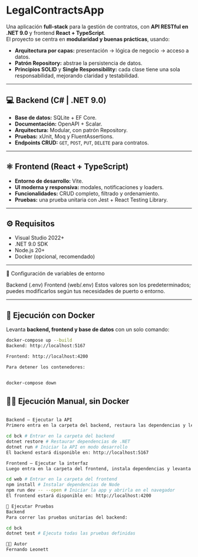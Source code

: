 # LegalContractsApp

Una aplicación **full-stack** para la gestión de contratos, con **API RESTful en .NET 9.0** y frontend **React + TypeScript**.  
El proyecto se centra en **modularidad y buenas prácticas**, usando:

- **Arquitectura por capas:** presentación → lógica de negocio → acceso a datos.
- **Patrón Repository:** abstrae la persistencia de datos.
- **Principios SOLID** y **Single Responsibility:** cada clase tiene una sola responsabilidad, mejorando claridad y testabilidad.

---

## 💻 Backend (C# | .NET 9.0)

- **Base de datos:** SQLite + EF Core.
- **Documentación:** OpenAPI + Scalar.
- **Arquitectura:** Modular, con patrón Repository.
- **Pruebas:** xUnit, Moq y FluentAssertions.
- **Endpoints CRUD:** `GET`, `POST`, `PUT`, `DELETE` para contratos.

---

## ⚛️ Frontend (React + TypeScript)

- **Entorno de desarrollo:** Vite.
- **UI moderna y responsiva:** modales, notificaciones y loaders.
- **Funcionalidades:** CRUD completo, filtrado y ordenamiento.
- **Pruebas:** una prueba unitaria con Jest + React Testing Library.

---

## ⚙️ Requisitos

- Visual Studio 2022+
- .NET 9.0 SDK
- Node.js 20+
- Docker (opcional, recomendado)

---

🌱 Configuración de variables de entorno

Backend (.env)
Frontend (web/.env)
Estos valores son los predeterminados; puedes modificarlos según tus necesidades de puerto o entorno.

---

## 🐳 Ejecución con Docker

Levanta **backend, frontend y base de datos** con un solo comando:

```bash
docker-compose up --build
Backend: http://localhost:5167

Frontend: http://localhost:4200

Para detener los contenedores:


docker-compose down
```

## 🤷‍♂️ Ejecución Manual, sin Docker

```bash

Backend – Ejecutar la API
Primero entra en la carpeta del backend, restaura las dependencias y levanta el servidor:

cd bck # Entrar en la carpeta del backend
dotnet restore # Restaurar dependencias de .NET
dotnet run # Iniciar la API en modo desarrollo
El backend estará disponible en: http://localhost:5167

Frontend – Ejecutar la interfaz
Luego entra en la carpeta del frontend, instala dependencias y levanta el servidor de desarrollo:

cd web # Entrar en la carpeta del frontend
npm install # Instalar dependencias de Node
npm run dev -- --open # Iniciar la app y abrirla en el navegador
El frontend estará disponible en: http://localhost:4200

🧪 Ejecutar Pruebas
Backend
Para correr las pruebas unitarias del backend:

cd bck
dotnet test # Ejecuta todas las pruebas definidas

🧑‍💻 Autor
Fernando Leonett

```
